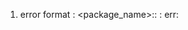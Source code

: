 1. error format : <package_name>:<func name>: <custom error msg>: err: <actual error string returned by system>
